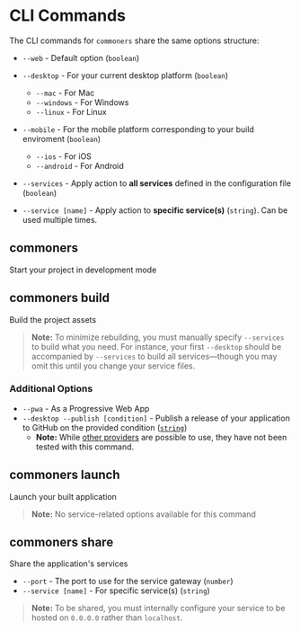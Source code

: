 # CLI Commands
The CLI commands for `commoners` share the same options structure:

- `--web` - Default option (`boolean`)

- `--desktop` - For your current desktop platform (`boolean`)
    - `--mac` - For Mac
    - `--windows` - For Windows
    - `--linux` - For Linux

- `--mobile` - For the mobile platform corresponding to your build enviroment (`boolean`)
    - `--ios` - For iOS
    - `--android` - For Android

- `--services` - Apply action to **all services** defined in the configuration file (`boolean`)
- `--service [name]` - Apply action to **specific service(s)** (`string`). Can be used multiple times.

## commoners
Start your project in development mode 

## commoners build
Build the project assets

> **Note:** To minimize rebuilding, you must manually specify `--services` to build what you need. For instance, your first `--desktop` should be accompanied by `--services` to build all services—though you may omit this until you change your service files.

### Additional Options
- `--pwa` - As a Progressive Web App
- `--desktop --publish [condition]` - Publish a release of your application to GitHub on the provided condition ([`string`](https://www.electron.build/configuration/publish.html#how-to-publish))
    - **Note:** While [other providers](https://www.electron.build/configuration/publish.html#publishers) are possible to use, they have not been tested with this command.

## commoners launch
Launch your built application

> **Note:** No service-related options available for this command

## commoners share
Share the application's services
- `--port` - The port to use for the service gateway (`number`)
- `--service [name]` - For specific service(s) (`string`)

> **Note:** To be shared, you must internally configure your service to be hosted on `0.0.0.0` rather than `localhost`.